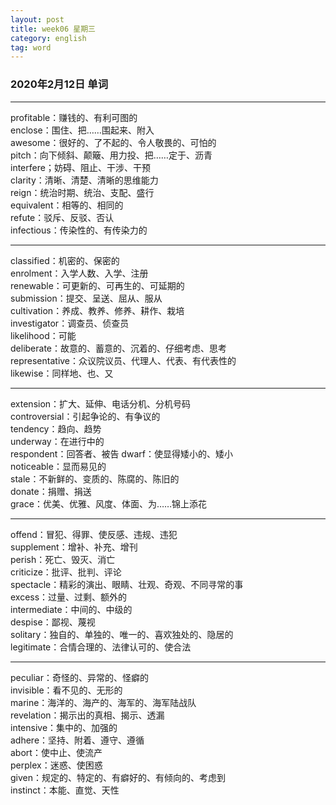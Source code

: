 ```yaml
---
layout: post  
title: week06 星期三  
category: english  
tag: word  
---
```

### 2020年2月12日 单词
- - -
profitable：赚钱的、有利可图的  
enclose：围住、把……围起来、附入  
awesome：很好的、了不起的、令人敬畏的、可怕的  
pitch：向下倾斜、颠簸、用力投、把……定于、沥青  
interfere；妨碍、阻止、干涉、干预  
clarity：清晰、清楚、清晰的思维能力  
reign：统治时期、统治、支配、盛行  
equivalent：相等的、相同的  
refute：驳斥、反驳、否认  
infectious：传染性的、有传染力的  
- - -
classified：机密的、保密的  
enrolment：入学人数、入学、注册  
renewable：可更新的、可再生的、可延期的  
submission：提交、呈送、屈从、服从  
cultivation：养成、教养、修养、耕作、栽培  
investigator：调查员、侦查员  
likelihood：可能  
deliberate：故意的、蓄意的、沉着的、仔细考虑、思考  
representative：众议院议员、代理人、代表、有代表性的  
likewise：同样地、也、又  
- - -
extension：扩大、延伸、电话分机、分机号码  
controversial：引起争论的、有争议的  
tendency：趋向、趋势  
underway：在进行中的  
respondent：回答者、被告 
dwarf：使显得矮小的、矮小  
noticeable：显而易见的  
stale：不新鲜的、变质的、陈腐的、陈旧的  
donate：捐赠、捐送  
grace：优美、优雅、风度、体面、为……锦上添花  
- - -
offend：冒犯、得罪、使反感、违规、违犯  
supplement：增补、补充、增刊  
perish：死亡、毁灭、消亡  
criticize：批评、批判、评论  
spectacle：精彩的演出、眼睛、壮观、奇观、不同寻常的事  
excess：过量、过剩、额外的  
intermediate：中间的、中级的  
despise：鄙视、蔑视  
solitary：独自的、单独的、唯一的、喜欢独处的、隐居的  
legitimate：合情合理的、法律认可的、使合法  
- - -
peculiar：奇怪的、异常的、怪癖的  
invisible：看不见的、无形的  
marine：海洋的、海产的、海军的、海军陆战队  
revelation：揭示出的真相、揭示、透漏  
intensive：集中的、加强的  
adhere：坚持、附着、遵守、遵循  
abort：使中止、使流产  
perplex：迷惑、使困惑  
given：规定的、特定的、有癖好的、有倾向的、考虑到  
instinct：本能、直觉、天性